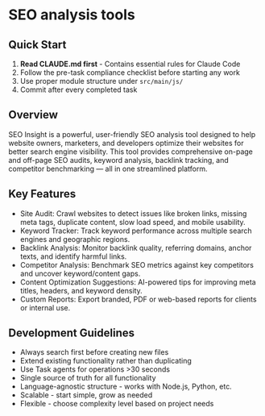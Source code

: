 # SEO analysis tools

## Quick Start

1. **Read CLAUDE.md first** - Contains essential rules for Claude Code
2. Follow the pre-task compliance checklist before starting any work
3. Use proper module structure under `src/main/js/`
4. Commit after every completed task

## Overview
SEO Insight is a powerful, user-friendly SEO analysis tool designed to help website owners, marketers, and developers optimize their websites for better search engine visibility. This tool provides comprehensive on-page and off-page SEO audits, keyword analysis, backlink tracking, and competitor benchmarking — all in one streamlined platform.

## Key Features
- Site Audit: Crawl websites to detect issues like broken links, missing meta tags, duplicate content, slow load speed, and mobile usability.
- Keyword Tracker: Track keyword performance across multiple search engines and geographic regions.
- Backlink Analysis: Monitor backlink quality, referring domains, anchor texts, and identify harmful links.
- Competitor Analysis: Benchmark SEO metrics against key competitors and uncover keyword/content gaps.
- Content Optimization Suggestions: AI-powered tips for improving meta titles, headers, and keyword density.
- Custom Reports: Export branded, PDF or web-based reports for clients or internal use.

## Development Guidelines
- Always search first before creating new files
- Extend existing functionality rather than duplicating
- Use Task agents for operations >30 seconds
- Single source of truth for all functionality
- Language-agnostic structure - works with Node.js, Python, etc.
- Scalable - start simple, grow as needed
- Flexible - choose complexity level based on project needs 